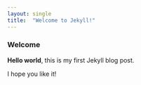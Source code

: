 ```yaml
---
layout: single
title:  "Welcome to Jekyll!"
---
```


### Welcome

**Hello world**, this is my first Jekyll blog post.

I hope you like it!

